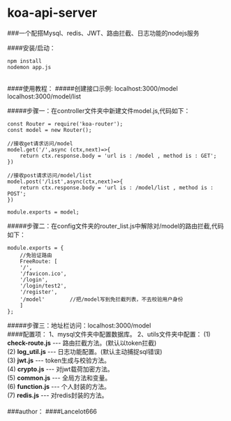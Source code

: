 # koa-api-server
###一个配搭Mysql、redis、JWT、路由拦截、日志功能的nodejs服务  

####安装/启动：

```
npm install  
nodemon app.js
```
<br/>
####使用教程：
#####创建接口示例:
localhost:3000/model
localhost:3000/model/list

#####步骤一：在controller文件夹中新建文件model.js,代码如下：
```
const Router = require('koa-router');  
const model = new Router();

//接收get请求访问/model
model.get('/',async (ctx,next)=>{  
	return ctx.response.body = 'url is : /model , method is : GET';  
})

//接收post请求访问/model/list  
model.post('/list',async(ctx,next)=>{
	return ctx.response.body = 'url is : /model/list , method is : POST';  
})  

module.exports = model;  
```

  
  

   
#####步骤二：在config文件夹的router_list.js中解除对/model的路由拦截,代码如下：
```
module.exports = {
	//免验证路由
	FreeRoute: [
	'/',
	'/favicon.ico',
	'/login',
	'/login/test2',
	'/register',
	'/model'		//把/model写到免拦截列表，不去校验用户身份
	]
};
```


#####步骤三：地址栏访问：localhost:3000/model
<br/>
####配置项：
1、mysql文件夹中配置数据库。
2、utils文件夹中配置：
 (1) ****check-route.js**** --- 路由拦截方法。(默认以token拦截)  
 (2) ****log_util.js**** --- 日志功能配置。(默认主动捕捉sql错误)  
 (3) ****jwt.js**** --- token生成与校验方法。  
 (4) ****crypto.js**** --- 对jwt载荷加密方法。  
 (5) ****common.js**** --- 全局方法和变量。  
 (6) ****function.js**** --- 个人封装的方法。  
 (7) ****redis.js**** --- 对redis封装的方法。  
<br/>
###author：
####Lancelot666
<br/>
